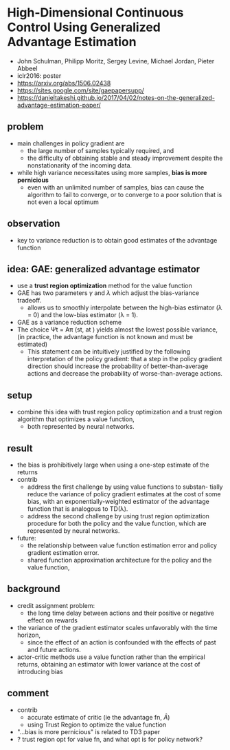 # High-Dimensional Continuous Control Using Generalized Advantage Estimation
* John Schulman, Philipp Moritz, Sergey Levine, Michael Jordan, Pieter Abbeel
* iclr2016: poster
* https://arxiv.org/abs/1506.02438
* https://sites.google.com/site/gaepapersupp/
* https://danieltakeshi.github.io/2017/04/02/notes-on-the-generalized-advantage-estimation-paper/

## problem
* main challenges in policy gradient are 
  * the large number of samples typically required, and 
  * the difficulty of obtaining stable and steady improvement despite the nonstationarity of the incoming data.
* while high variance necessitates using more samples, **bias is more pernicious**
  * even with an unlimited number of samples, bias can cause the algorithm to fail to converge,
    or to converge to a poor solution that is not even a local optimum

## observation
* key to variance reduction is to obtain good estimates of the advantage function

## idea: GAE:  generalized advantage estimator
* use a **trust region optimization** method for the value function
* GAE has two parameters $\gamma$ and $\lambda$ which adjust the bias-variance tradeoff.
  * allows us to smoothly interpolate between the high-bias estimator (λ = 0) and the low-bias estimator (λ = 1).
* GAE as a variance reduction scheme
* The choice Ψt = Aπ (st, at ) yields almost the lowest possible variance, 
  (in practice, the  advantage function is not known and must be estimated)
  * This statement can be intuitively justified by
  the following interpretation of the policy gradient: that a step in the policy gradient direction should
  increase the probability of better-than-average actions and decrease the probability of worse-than-average actions.

## setup
* combine this idea with trust region policy optimization and a trust region algorithm that optimizes a value function, 
  * both represented by neural networks.

## result
* the bias is prohibitively large when using a one-step estimate of the returns
* contrib
  * address the first challenge by using value functions to substan-
   tially reduce the variance of policy gradient estimates at the cost of some bias, with
   an exponentially-weighted estimator of the advantage function that is analogous
   to TD(λ). 
  * address the second challenge by using trust region optimization
    procedure for both the policy and the value function, which are represented by neural networks.
* future:
  * the relationship between value function estimation error and policy gradient estimation error.
  * shared function approximation architecture for the policy and the value function, 
  
## background
* credit assignment problem:
  * the long time delay between actions and their positive or negative effect on rewards
* the variance of the gradient estimator scales unfavorably with the time horizon, 
  * since the effect of an action is confounded with the effects of past and future actions.
* actor-critic methods use a value function rather than the empirical returns, 
  obtaining an estimator with lower variance at the cost of introducing bias

## comment
* contrib
  * accurate estimate of critic (ie the advantage fn, $\hat{A}$)
  * using Trust Region to optimize the value function
* "...bias is more pernicious" is related to TD3 paper
* ? trust region opt for value fn, and what opt is for policy network?
